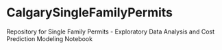 # CalgarySingleFamilyPermits
Repository for Single Family Permits - Exploratory Data Analysis and Cost Prediction Modeling Notebook
